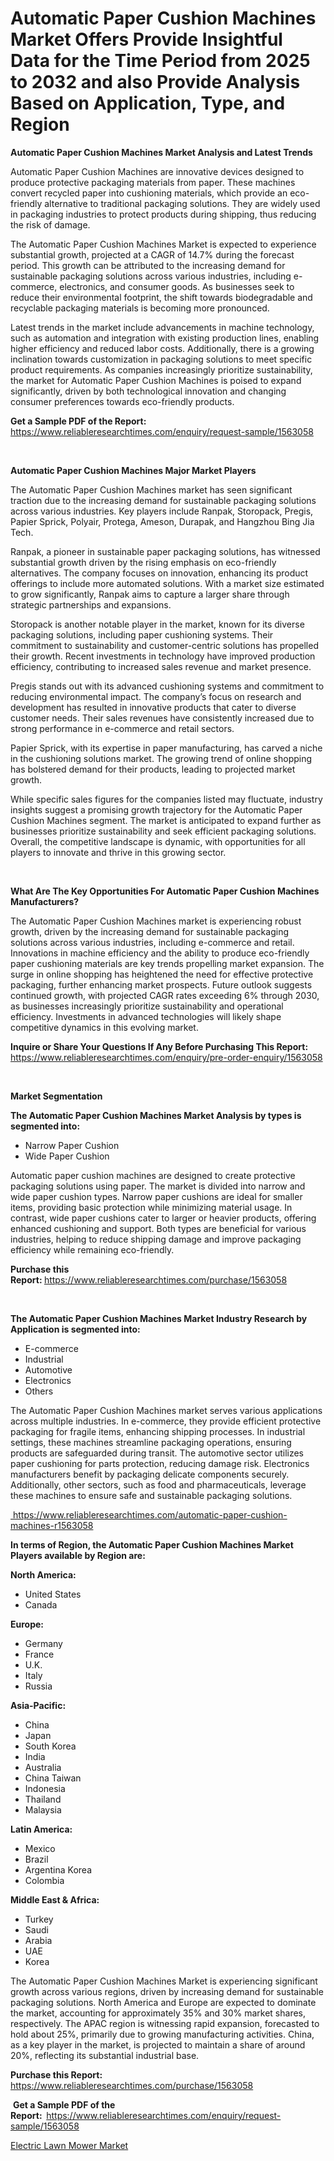 <p><h1>Automatic Paper Cushion Machines Market Offers Provide Insightful Data for the Time Period from 2025 to 2032 and also Provide Analysis Based on Application, Type, and Region</h1></p><p><strong>Automatic Paper Cushion Machines Market Analysis and Latest Trends</strong></p>
<p><p>Automatic Paper Cushion Machines are innovative devices designed to produce protective packaging materials from paper. These machines convert recycled paper into cushioning materials, which provide an eco-friendly alternative to traditional packaging solutions. They are widely used in packaging industries to protect products during shipping, thus reducing the risk of damage.</p><p>The Automatic Paper Cushion Machines Market is expected to experience substantial growth, projected at a CAGR of 14.7% during the forecast period. This growth can be attributed to the increasing demand for sustainable packaging solutions across various industries, including e-commerce, electronics, and consumer goods. As businesses seek to reduce their environmental footprint, the shift towards biodegradable and recyclable packaging materials is becoming more pronounced.</p><p>Latest trends in the market include advancements in machine technology, such as automation and integration with existing production lines, enabling higher efficiency and reduced labor costs. Additionally, there is a growing inclination towards customization in packaging solutions to meet specific product requirements. As companies increasingly prioritize sustainability, the market for Automatic Paper Cushion Machines is poised to expand significantly, driven by both technological innovation and changing consumer preferences towards eco-friendly products.</p></p>
<p><strong>Get a Sample PDF of the Report:&nbsp;</strong> <a href="https://www.reliableresearchtimes.com/enquiry/request-sample/1563058?utm_campaign=3548&utm_medium=2&utm_source=Github&utm_content=ia&utm_term=11042025&utm_id=automatic-paper-cushion-machines">https://www.reliableresearchtimes.com/enquiry/request-sample/1563058</a></p>
<p>&nbsp;</p>
<p><strong>Automatic Paper Cushion Machines Major Market Players</strong></p>
<p><p>The Automatic Paper Cushion Machines market has seen significant traction due to the increasing demand for sustainable packaging solutions across various industries. Key players include Ranpak, Storopack, Pregis, Papier Sprick, Polyair, Protega, Ameson, Durapak, and Hangzhou Bing Jia Tech. </p><p>Ranpak, a pioneer in sustainable paper packaging solutions, has witnessed substantial growth driven by the rising emphasis on eco-friendly alternatives. The company focuses on innovation, enhancing its product offerings to include more automated solutions. With a market size estimated to grow significantly, Ranpak aims to capture a larger share through strategic partnerships and expansions.</p><p>Storopack is another notable player in the market, known for its diverse packaging solutions, including paper cushioning systems. Their commitment to sustainability and customer-centric solutions has propelled their growth. Recent investments in technology have improved production efficiency, contributing to increased sales revenue and market presence.</p><p>Pregis stands out with its advanced cushioning systems and commitment to reducing environmental impact. The company’s focus on research and development has resulted in innovative products that cater to diverse customer needs. Their sales revenues have consistently increased due to strong performance in e-commerce and retail sectors.</p><p>Papier Sprick, with its expertise in paper manufacturing, has carved a niche in the cushioning solutions market. The growing trend of online shopping has bolstered demand for their products, leading to projected market growth.</p><p>While specific sales figures for the companies listed may fluctuate, industry insights suggest a promising growth trajectory for the Automatic Paper Cushion Machines segment. The market is anticipated to expand further as businesses prioritize sustainability and seek efficient packaging solutions. Overall, the competitive landscape is dynamic, with opportunities for all players to innovate and thrive in this growing sector.</p></p>
<p>&nbsp;</p>
<p><strong>What Are The Key Opportunities For Automatic Paper Cushion Machines Manufacturers?</strong></p>
<p><p>The Automatic Paper Cushion Machines market is experiencing robust growth, driven by the increasing demand for sustainable packaging solutions across various industries, including e-commerce and retail. Innovations in machine efficiency and the ability to produce eco-friendly paper cushioning materials are key trends propelling market expansion. The surge in online shopping has heightened the need for effective protective packaging, further enhancing market prospects. Future outlook suggests continued growth, with projected CAGR rates exceeding 6% through 2030, as businesses increasingly prioritize sustainability and operational efficiency. Investments in advanced technologies will likely shape competitive dynamics in this evolving market.</p></p>
<p><strong>Inquire or Share Your Questions If Any Before Purchasing This Report:</strong> <a href="https://www.reliableresearchtimes.com/enquiry/pre-order-enquiry/1563058?utm_campaign=3548&utm_medium=2&utm_source=Github&utm_content=ia&utm_term=11042025&utm_id=automatic-paper-cushion-machines">https://www.reliableresearchtimes.com/enquiry/pre-order-enquiry/1563058</a></p>
<p>&nbsp;</p>
<p><strong>Market Segmentation</strong></p>
<p><strong>The Automatic Paper Cushion Machines Market Analysis by types is segmented into:</strong></p>
<p><ul><li>Narrow Paper Cushion</li><li>Wide Paper Cushion</li></ul></p>
<p><p>Automatic paper cushion machines are designed to create protective packaging solutions using paper. The market is divided into narrow and wide paper cushion types. Narrow paper cushions are ideal for smaller items, providing basic protection while minimizing material usage. In contrast, wide paper cushions cater to larger or heavier products, offering enhanced cushioning and support. Both types are beneficial for various industries, helping to reduce shipping damage and improve packaging efficiency while remaining eco-friendly.</p></p>
<p><strong>Purchase this Report:&nbsp;</strong><a href="https://www.reliableresearchtimes.com/purchase/1563058?utm_campaign=3548&utm_medium=2&utm_source=Github&utm_content=ia&utm_term=11042025&utm_id=automatic-paper-cushion-machines">https://www.reliableresearchtimes.com/purchase/1563058</a></p>
<p>&nbsp;</p>
<p><strong>The Automatic Paper Cushion Machines Market Industry Research by Application is segmented into:</strong></p>
<p><ul><li>E-commerce</li><li>Industrial</li><li>Automotive</li><li>Electronics</li><li>Others</li></ul></p>
<p><p>The Automatic Paper Cushion Machines market serves various applications across multiple industries. In e-commerce, they provide efficient protective packaging for fragile items, enhancing shipping processes. In industrial settings, these machines streamline packaging operations, ensuring products are safeguarded during transit. The automotive sector utilizes paper cushioning for parts protection, reducing damage risk. Electronics manufacturers benefit by packaging delicate components securely. Additionally, other sectors, such as food and pharmaceuticals, leverage these machines to ensure safe and sustainable packaging solutions.</p></p>
<p><a href="https://www.reliableresearchtimes.com/automatic-paper-cushion-machines-r1563058?utm_campaign=3548&utm_medium=2&utm_source=Github&utm_content=ia&utm_term=11042025&utm_id=automatic-paper-cushion-machines">&nbsp;https://www.reliableresearchtimes.com/automatic-paper-cushion-machines-r1563058</a></p>
<p><strong>In terms of Region, the Automatic Paper Cushion Machines Market Players available by Region are:</strong></p>
<p>
    <p> <strong> North America: </strong>
        <ul>
            <li>United States</li>
            <li>Canada</li>
        </ul>
        </p> 
    <p> <strong> Europe: </strong>
        <ul>
            <li>Germany</li>
            <li>France</li>
            <li>U.K.</li>
            <li>Italy</li>
            <li>Russia</li>
        </ul>
        </p> 
    <p> <strong> Asia-Pacific: </strong>
        <ul>
            <li>China</li>
            <li>Japan</li>
            <li>South Korea</li>
            <li>India</li>
            <li>Australia</li>
            <li>China Taiwan</li>
            <li>Indonesia</li>
            <li>Thailand</li>
            <li>Malaysia</li>
        </ul>
        </p> 
    <p> <strong> Latin America: </strong>
        <ul>
            <li>Mexico</li>
            <li>Brazil</li>
            <li>Argentina Korea</li>
            <li>Colombia</li>
        </ul>
        </p> 
    <p> <strong> Middle East & Africa: </strong>
        <ul>
            <li>Turkey</li>
            <li>Saudi</li>
            <li>Arabia</li>
            <li>UAE</li>
            <li>Korea</li>
        </ul>
    </p>
    </p>
<p><p>The Automatic Paper Cushion Machines Market is experiencing significant growth across various regions, driven by increasing demand for sustainable packaging solutions. North America and Europe are expected to dominate the market, accounting for approximately 35% and 30% market shares, respectively. The APAC region is witnessing rapid expansion, forecasted to hold about 25%, primarily due to growing manufacturing activities. China, as a key player in the market, is projected to maintain a share of around 20%, reflecting its substantial industrial base.</p></p>
<p><strong>Purchase this Report: </strong><a href="https://www.reliableresearchtimes.com/purchase/1563058?utm_campaign=3548&utm_medium=2&utm_source=Github&utm_content=ia&utm_term=11042025&utm_id=automatic-paper-cushion-machines">https://www.reliableresearchtimes.com/purchase/1563058</a></p>
<p>&nbsp;<strong>Get a Sample PDF of the Report:&nbsp;&nbsp;</strong><a href="https://www.reliableresearchtimes.com/enquiry/request-sample/1563058?utm_campaign=3548&utm_medium=2&utm_source=Github&utm_content=ia&utm_term=11042025&utm_id=automatic-paper-cushion-machines">https://www.reliableresearchtimes.com/enquiry/request-sample/1563058</a></p>
<p><strong></strong></p>
<p><p><a href="https://github.com/kumadenthela/Market-Research-Report-List-1/blob/main/electric-lawn-mower-market.md?utm_campaign=3548&utm_medium=2&utm_source=Github&utm_content=ia&utm_term=11042025&utm_id=automatic-paper-cushion-machines">Electric Lawn Mower Market</a></p></p>